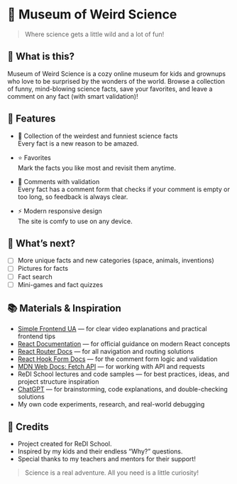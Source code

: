 # 🎩 Museum of Weird Science

> Where science gets a little wild and a lot of fun!

## 🌟 What is this?

Museum of Weird Science is a cozy online museum for kids and grownups who love to be surprised by the wonders of the world.
Browse a collection of funny, mind-blowing science facts, save your favorites, and leave a comment on any fact (with smart validation)!

## 🚀 Features

- 🦄 Collection of the weirdest and funniest science facts  
  Every fact is a new reason to be amazed.

- ⭐️ Favorites  
  Mark the facts you like most and revisit them anytime.

- 📝 Comments with validation  
  Every fact has a comment form that checks if your comment is empty or too long, so feedback is always clear.

- ⚡️ Modern responsive design  
  The site is comfy to use on any device.

## 📝 What’s next?

- [ ] More unique facts and new categories (space, animals, inventions)
- [ ] Pictures for facts
- [ ] Fact search
- [ ] Mini-games and fact quizzes

## 📚 Materials & Inspiration

- [Simple Frontend UA](https://www.youtube.com/@SimpleFrontendUA) — for clear video explanations and practical frontend tips
- [React Documentation](https://react.dev/) — for official guidance on modern React concepts
- [React Router Docs](https://reactrouter.com/en/main) — for all navigation and routing solutions
- [React Hook Form Docs](https://react-hook-form.com/get-started) — for the comment form logic and validation
- [MDN Web Docs: Fetch API](https://developer.mozilla.org/en-US/docs/Web/API/Fetch_API) — for working with API and requests
- ReDI School lectures and code samples — for best practices, ideas, and project structure inspiration
- [ChatGPT](https://chat.openai.com) — for brainstorming, code explanations, and double-checking solutions
- My own code experiments, research, and real-world debugging

## 🤖 Credits

- Project created for ReDI School.
- Inspired by my kids and their endless “Why?” questions.
- Special thanks to my teachers and mentors for their support!

> Science is a real adventure. All you need is a little curiosity!
